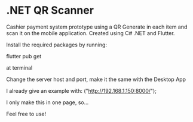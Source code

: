 # .NET QR Scanner

Cashier payment system prototype using a QR Generate in each item and scan it on the mobile application. Created using C# .NET and Flutter.


Install the required packages by running:

flutter pub get

at terminal


Change the server host and port, make it the same with the Desktop App

I already give an example with: ("http://192.168.1.150:8000/");


I only make this in one page, so...

Feel free to use!
